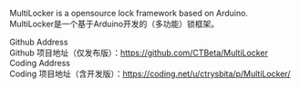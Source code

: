 MultiLocker is a opensource lock framework based on Arduino. <br />
MultiLocker是一个基于Arduino开发的（多功能）锁框架。

Github Address<br/>
Github 项目地址（仅发布版）：https://github.com/CTBeta/MultiLocker <br />
Coding Address<br />
Coding 项目地址（含开发版）：https://coding.net/u/ctrysbita/p/MultiLocker/ <br />
